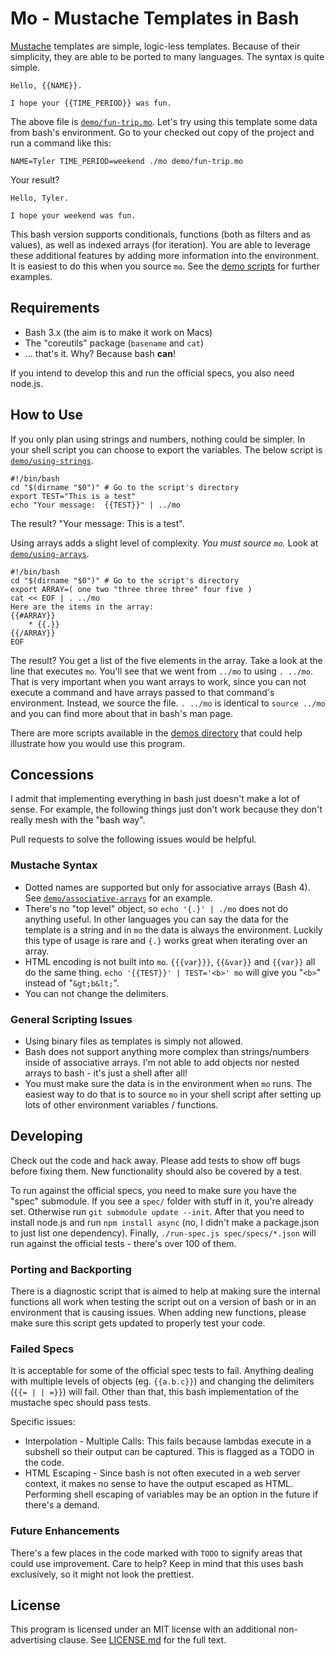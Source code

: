 Mo - Mustache Templates in Bash
===============================

[Mustache] templates are simple, logic-less templates.  Because of their simplicity, they are able to be ported to many languages.  The syntax is quite simple.

    Hello, {{NAME}}.

    I hope your {{TIME_PERIOD}} was fun.

The above file is [`demo/fun-trip.mo`](demo/fun-trip.mo).  Let's try using this template some data from bash's environment.  Go to your checked out copy of the project and run a command like this:

    NAME=Tyler TIME_PERIOD=weekend ./mo demo/fun-trip.mo

Your result?

    Hello, Tyler.

    I hope your weekend was fun.

This bash version supports conditionals, functions (both as filters and as values), as well as indexed arrays (for iteration).  You are able to leverage these additional features by adding more information into the environment.  It is easiest to do this when you source `mo`.  See the [demo scripts](demo/) for further examples.


Requirements
------------

* Bash 3.x (the aim is to make it work on Macs)
* The "coreutils" package (`basename` and `cat`)
* ... that's it.  Why?  Because bash **can**!

If you intend to develop this and run the official specs, you also need node.js.


How to Use
----------

If you only plan using strings and numbers, nothing could be simpler.  In your shell script you can choose to export the variables.  The below script is [`demo/using-strings`](demo/using-strings).

    #!/bin/bash
    cd "$(dirname "$0")" # Go to the script's directory
    export TEST="This is a test"
    echo "Your message:  {{TEST}}" | ../mo

The result?  "Your message:  This is a test".

Using arrays adds a slight level of complexity.  *You must source `mo`.*  Look at [`demo/using-arrays`](demo/using-arrays).

    #!/bin/bash
    cd "$(dirname "$0")" # Go to the script's directory
    export ARRAY=( one two "three three three" four five )
    cat << EOF | . ../mo
    Here are the items in the array:
    {{#ARRAY}}
        * {{.}}
    {{/ARRAY}}
    EOF

The result?  You get a list of the five elements in the array.  Take a look at the line that executes `mo`.  You'll see that we went from `../mo` to using `. ../mo`.  That is very important when you want arrays to work, since you can not execute a command and have arrays passed to that command's environment.  Instead, we source the file.  `. ../mo` is identical to `source ../mo` and you can find more about that in bash's man page.

There are more scripts available in the [demos directory](demo/) that could help illustrate how you would use this program.


Concessions
-----------

I admit that implementing everything in bash just doesn't make a lot of sense.  For example, the following things just don't work because they don't really mesh with the "bash way".

Pull requests to solve the following issues would be helpful.


### Mustache Syntax

* Dotted names are supported but only for associative arrays (Bash 4).  See [`demo/associative-arrays`](demo/associative-arrays) for an example.
* There's no "top level" object, so `echo '{.}' | ./mo` does not do anything useful.  In other languages you can say the data for the template is a string and in `mo` the data is always the environment.  Luckily this type of usage is rare and `{.}` works great when iterating over an array.
* HTML encoding is not built into `mo`.  `{{{var}}}`, `{{&var}}` and `{{var}}` all do the same thing.  `echo '{{TEST}}' | TEST='<b>' mo` will give you "`<b>`" instead of "`&gt;b&lt;`".
* You can not change the delimiters.


### General Scripting Issues

* Using binary files as templates is simply not allowed.
* Bash does not support anything more complex than strings/numbers inside of associative arrays.  I'm not able to add objects nor nested arrays to bash - it's just a shell after all!
* You must make sure the data is in the environment when `mo` runs.  The easiest way to do that is to source `mo` in your shell script after setting up lots of other environment variables / functions.


Developing
----------

Check out the code and hack away.  Please add tests to show off bugs before fixing them.  New functionality should also be covered by a test.

To run against the official specs, you need to make sure you have the "spec" submodule.  If you see a `spec/` folder with stuff in it, you're already set.  Otherwise run `git submodule update --init`.  After that you need to install node.js and run `npm install async` (no, I didn't make a package.json to just list one dependency).  Finally, `./run-spec.js spec/specs/*.json` will run against the official tests - there's over 100 of them.


### Porting and Backporting

There is a diagnostic script that is aimed to help at making sure the internal functions all work when testing the script out on a version of bash or in an environment that is causing issues.  When adding new functions, please make sure this script gets updated to properly test your code.


### Failed Specs

It is acceptable for some of the official spec tests to fail.  Anything dealing with multiple levels of objects (eg. `{{a.b.c}}`) and changing the delimiters (`{{= | | =}}`) will fail.  Other than that, this bash implementation of the mustache spec should pass tests.

Specific issues:
 * Interpolation - Multiple Calls:  This fails because lambdas execute in a subshell so their output can be captured.  This is flagged as a TODO in the code.
 * HTML Escaping - Since bash is not often executed in a web server context, it makes no sense to have the output escaped as HTML.  Performing shell escaping of variables may be an option in the future if there's a demand.


### Future Enhancements

There's a few places in the code marked with `TODO` to signify areas that could use improvement.  Care to help?  Keep in mind that this uses bash exclusively, so it might not look the prettiest.


License
-------

This program is licensed under an MIT license with an additional non-advertising clause.  See [LICENSE.md](LICENSE.md) for the full text.


[Mustache]: https://mustache.github.io/
